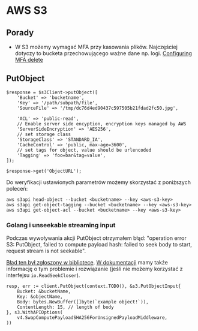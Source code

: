 # AWS S3

## Porady

* W S3 możemy wymagać MFA przy kasowania plików. Najczęściej dotyczy to bucketa przechowującego ważne dane np. logi. [Configuring MFA delete](https://docs.aws.amazon.com/AmazonS3/latest/userguide/MultiFactorAuthenticationDelete.html)

## PutObject

```
$response = $s3Client->putObject([
    'Bucket' => 'bucketname',
    'Key' => '/path/subpath/file',
    'SourceFile' => '/tmp/dc76d4ed90437c597505b21fdad2fc50.jpg',

    'ACL' => 'public-read',
    // Enable server side encyption, encryption keys managed by AWS
    'ServerSideEncryption' => 'AES256',
    // set storage class
    'StorageClass' => 'STANDARD_IA',
    'CacheControl' => 'public, max-age=3600',
    // set tags for object, value should be urlencoded
    'Tagging' => 'foo=bar&tag=value',
]);

$response->get('ObjectURL');
```

Do weryfikacji ustawionych parametrów możemy skorzystać z poniższych poleceń:

```
aws s3api head-object --bucket <bucketname> --key <aws-s3-key>
aws s3api get-object-tagging --bucket <bucketname> --key <aws-s3-key>
aws s3api get-object-acl --bucket <bucketname> --key <aws-s3-key>
```

### Golang i unseekable streaming input

Podczas wywoływania akcji PutObject otrzymałem błąd:
"operation error S3: PutObject, failed to compute payload hash: failed to seek body to start, request stream is not seekable".

[Błąd ten był zgłoszony w bibliotece](https://github.com/aws/aws-sdk-go-v2/issues/1108).
[W dokumentacji](https://aws.github.io/aws-sdk-go-v2/docs/sdk-utilities/s3/#unseekable-streaming-input) mamy także informację o tym problemie i rozwiązanie (jeśli nie możemy korzystać z interfejsu `io.ReadSeekCloser`).

```
resp, err := client.PutObject(context.TODO(), &s3.PutObjectInput{
    Bucket: &bucketName,
    Key: &objectName,
    Body: bytes.NewBuffer([]byte(`example object!`)),
    ContentLength: 15, // length of body
}, s3.WithAPIOptions(
    v4.SwapComputePayloadSHA256ForUnsignedPayloadMiddleware,
))
```
